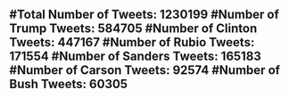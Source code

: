 #Total Number of Tweets: 1230199 
#Number of Trump Tweets: 584705
#Number of Clinton Tweets: 447167
#Number of Rubio Tweets: 171554
#Number of Sanders Tweets: 165183
#Number of Carson Tweets: 92574
#Number of Bush Tweets: 60305
---

